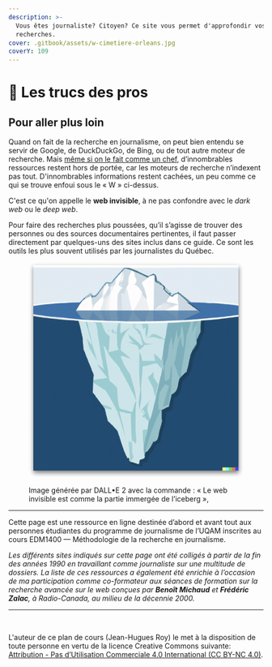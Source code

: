 ```yaml
---
description: >-
  Vous êtes journaliste? Citoyen? Ce site vous permet d'approfondir vos
  recherches.
cover: .gitbook/assets/w-cimetiere-orleans.jpg
coverY: 109
---
```


# 🔎 Les trucs des pros

## **Pour aller plus loin**

Quand on fait de la recherche en journalisme, on peut bien entendu se servir de Google, de DuckDuckGo, de Bing, ou de tout autre moteur de recherche. Mais [même si on le fait comme un chef](http://bit.ly/googchef), d’innombrables ressources restent hors de portée, car les moteurs de recherche n’indexent pas tout. D'innombrables informations restent cachées, un peu comme ce qui se trouve enfoui sous le « W » ci-dessus.

C'est ce qu'on appelle le **web invisible**, à ne pas confondre avec le _dark web_ ou le _deep web_.

Pour faire des recherches plus poussées, qu’il s’agisse de trouver des personnes ou des sources documentaires pertinentes, il faut passer directement par quelques-uns des sites inclus dans ce guide. Ce sont les outils les plus souvent utilisés par les journalistes du Québec.

<figure><img src=".gitbook/assets/webinvisible.jpg" alt=""><figcaption><p>Image générée par DALL•E 2 avec la commande : « Le web invisible est comme la partie immergée de l’iceberg », </p></figcaption></figure>

***

Cette page est une ressource en ligne destinée d’abord et avant tout aux personnes étudiantes du programme de journalisme de l’UQAM inscrites au cours EDM1400 — Méthodologie de la recherche en journalisme.

_Les différents sites indiqués sur cette page ont été colligés à partir de la fin des années 1990 en travaillant comme journaliste sur une multitude de dossiers. La liste de ces ressources a également été enrichie à l’occasion de ma participation comme co-formateur aux séances de formation sur la recherche avancée sur le web conçues par **Benoît Michaud** et **Frédéric Zalac**, à Radio-Canada, au milieu de la décennie 2000._

***

<figure><img src="https://i.creativecommons.org/l/by-nc/4.0/88x31.png" alt=""><figcaption></figcaption></figure>

L'auteur de ce plan de cours (Jean-Hugues Roy) le met à la disposition de toute personne en vertu de la licence Creative Commons suivante: [Attribution - Pas d’Utilisation Commerciale 4.0 International (CC BY-NC 4.0)](https://creativecommons.org/licenses/by-nc/4.0/deed.fr).
